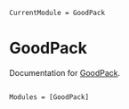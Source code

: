 ```@meta
CurrentModule = GoodPack
```

# GoodPack

Documentation for [GoodPack](https://github.com/SvenDuve/GoodPack.jl).

```@index
```

```@autodocs
Modules = [GoodPack]
```
